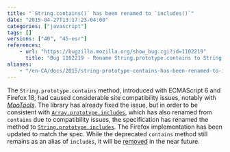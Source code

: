 ```yaml
---
title: "`String.contains()` has been renamed to `includes()`"
date: "2015-04-27T13:17:23-04:00"
categories: ["javascript"]
tags: []
versions: ["40", "45-esr"]
references:
    - url: "https://bugzilla.mozilla.org/show_bug.cgi?id=1102219"
      title: "Bug 1102219 - Rename String.prototype.contains to String.prototype.includes"
aliases:
    - "/en-CA/docs/2015/string-prototype-contains-has-been-renamed-to-includes/"
---
```

The `String.prototype.contains` method, introduced with ECMAScript 6 and Firefox 18, had caused considerable site compatibility issues, notably with [*MooTools*](https://bugzilla.mozilla.org/show_bug.cgi?id=789036). The library has already fixed the issue, but in order to be consistent with [`Array.prototype.includes`](https://developer.mozilla.org/docs/Web/JavaScript/Reference/Global_Objects/Array/includes), which has also renamed from `contains` due to compatibility issues, the specification has renamed the method to [`String.prototype.includes`](https://developer.mozilla.org/docs/Web/JavaScript/Reference/Global_Objects/String/includes). The Firefox implementation has been updated to match the spec. While the deprecated `contains` method still remains as an alias of `includes`, it will be [removed](https://www.fxsitecompat.dev/en-CA/docs/2015/string-prototype-contains-will-be-removed/) in the near future.
